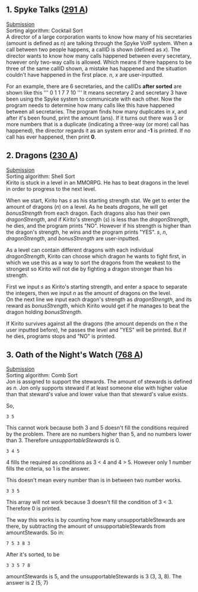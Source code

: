 ## 1. Spyke Talks ([291 A](http://codeforces.com/problemset/problem/291/A))
[Submission](http://codeforces.com/contest/291/submission/42828410)  
Sorting algorithm: Cocktail Sort  
A director of a large corporation wants to know how many of his secretaries (amount is defined as *n*) are talking through the Spyke VoIP system. When a call between two people happens, a callID is shown (defined as *x*). The director wants to know how many calls happened between every secretary, however only two-way calls is allowed. Which means if there happens to be three of the same callID shown, a mistake has happened and the situation couldn't have happened in the first place. *n*, *x* are user-inputted.

For an example, there are 6 secretaries, and the callIDs **after sorted** are shown like this
'''
0 1 1 7 7 10
'''
It means secretary 2 and secretary 3 have been using the Spyke system to communicate with each other. Now the program needs to determine how many calls like this have happened between all secretaries. The program finds how many duplicates in *x*, and after it's been found, print the amount (ans). If it turns out there was 3 or more numbers that is a duplicate (indicating a three-way (or more) call has happened), the director regards it as an system error and **-1** is printed. If no call has ever happened, then print **0**.


## 2. Dragons ([230 A](http://codeforces.com/problemset/problem/230/A))
[Submission](http://codeforces.com/contest/230/submission/42834394)  
Sorting algorithm: Shell Sort  
Kirito is stuck in a level in an MMORPG. He has to beat dragons in the level in order to progress to the next level.

When we start, Kirito has *s* as his starting strength stat. We get to enter the amount of dragons (*n*) on a level. As he beats *dragons*, he will get *bonusStrength* from each dragon. Each dragons also has their own *dragonStrength*, and if Kirito's strength (*s*) is less than the *dragonStrength*, he dies, and the program prints "NO". However if his strength is higher than the dragon's strength, he wins and the program prints "YES". *s*, *n*, *dragonStrength*, and *bonusStrength* are user-inputted.

As a level can contain different dragons with each individual *dragonStrength*, Kirito can choose which dragon he wants to fight first, in which we use this as a way to sort the dragons from the weakest to the strongest so Kirito will not die by fighting a dragon stronger than his strength.

First we input *s* as Kirito's starting strength, and enter a space to separate the integers, then we input *n* as the amount of dragons on the level.  
On the next line we input each dragon's strength as *dragonStrength*, and its reward as *bonusStrength*, which Kirito would get if he manages to beat the dragon holding *bonusStrength*.

If Kirito survives against all the dragons (the amount depends on the *n* the user inputted before), he passes the level and "YES" will be printed. But if he dies, programs stops and "NO" is printed.

## 3. Oath of the Night's Watch ([768 A](http://codeforces.com/problemset/problem/768/A))
[Submission](http://codeforces.com/problemset/submission/768/42835860)  
Sorting algorithm: Comb Sort  
Jon is assigned to support the stewards. The amount of stewards is defined as *n*. Jon only supports steward if at least someone else with higher value than that steward's value and lower value than that steward's value exists. 

So,
```
3 5
```
This cannot work because both 3 and 5 doesn't fill the conditions required by the problem. There are no numbers higher than 5, and no numbers lower than 3. Therefore *unsupportableStewards* is 0.

```
3 4 5
```
4 fills the required as conditions as 3 < 4 and 4 > 5. However only 1 number fills the criteria, so 1 is the answer.

This doesn't mean every number than is in between two number works.
```
3 3 5
```
This array will not work because 3 doesn't fill the condition of 3 < 3. Therefore 0 is printed.

The way this works is by counting how many unsupportableStewards are there, by subtracting the amount of unsupportableStewards from amountStewards. So in:
```
7 5 3 8 3
```
After it's sorted, to be
```
3 3 5 7 8
```
amountStewards is 5, and the unsupportableStewards is 3 (3, 3, 8). The answer is 2 (5, 7)
